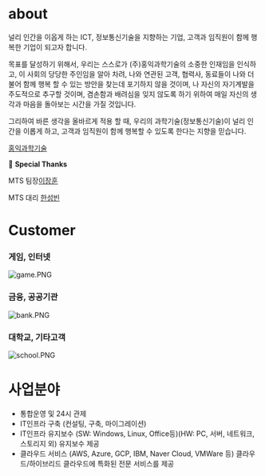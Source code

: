 # about

널리 인간을 이옵게 하는 ICT, 정보통신기술을 지향하는 기업, 고객과 임직원이 함께 행복한 기업이 되고자 합니다.

목표를 달성하기 위해서, 우리는 스스로가 (주)홍익과학기술의 소중한 인재임을 인식하고, 이 사회의 당당한 주인임을 알아 차려, 나와 연관된 고객, 협력사, 동료들이
나와 더불어 함께 행복 할 수 있는 방안을 찾는데 포기하지 않을 것이며, 나 자신의 자기계발을 주도적으로 추구할 것이며, 겸손함과 배려심을 잊지 않도록 하기 위하여
매일 자신의 생각과 마음을 돌아보는 시간을 가질 것입니다.

그리하여 바른 생각을 올바르게 적용 할 때, 우리의 과학기술(정보통신기술)이 널리 인간을 이롭게 하고, 고객과 임직원이 함께 행복할 수 있도록 한다는 지향을 믿습니다.

[홍익과학기술](https://hongikit.com/)

💖 **Special Thanks**

MTS 팀장[이장훈](http://hongikit.com/)

MTS 대리 [한성빈](https://hongikit.com/)

# Customer

### 게임, 인터넷

![game.PNG](about%20f64a0ca6435f46dab5beb8e75b6ccfd2/game.png)

### 금융, 공공기관

![bank.PNG](about%20f64a0ca6435f46dab5beb8e75b6ccfd2/bank.png)

### 대학교, 기타고객

![school.PNG](about%20f64a0ca6435f46dab5beb8e75b6ccfd2/school.png)

# 사업분야

- 통합운영 및 24시 관제
- IT인프라 구축 (컨설팅, 구축, 마이그레이션)
- IT인프라 유지보수 (SW: Windows, Linux, Office등)(HW: PC, 서버, 네트워크, 스토리지 외) 유지보수 제공
- 클라우드 서비스 (AWS, Azure, GCP, IBM, Naver Cloud, VMWare 등) 클라우드/하이브리드 클라우드에 특화된 전문 서비스를 제공